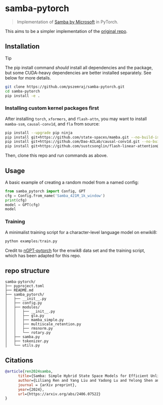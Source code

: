 # samba-pytorch

> Implementation of [Samba by Microsoft](https://arxiv.org/abs/2406.07522) in PyTorch.

This aims to be a simpler implementation of the [original repo](https://github.com/microsoft/Samba).

## Installation

> [!TIP]
> The pip install command _should_ install all dependencies and the package, but some CUDA-heavy dependencies are better installed separately. See below for more details.

```bash
git clone https://github.com/pszemraj/samba-pytorch.git
cd samba-pytorch
pip install -e .
```

### Installing custom kernel packages first

After installing `torch`, `xformers`, and `flash-attn`, you may want to install `mamba-ssm`, `causal-conv1d`, and `fla` from source:

```bash
pip install --upgrade pip ninja
pip install git+https://github.com/state-spaces/mamba.git --no-build-isolation
pip install git+https://github.com/Dao-AILab/causal-conv1d.git --no-build-isolation
pip install git+https://github.com/sustcsonglin/flash-linear-attention@98c176e --no-build-isolation
```

Then, clone this repo and run commands as above.

## Usage

A basic example of creating a random model from a named config:

```python
from samba_pytorch import Config, GPT
cfg = Config.from_name('Samba_421M_1k_window')
print(cfg)
model = GPT(cfg)
model
```

### Training

A minimalist training script for a character-level language model on enwiki8:

```python
python examples/train.py
```

Credit to [nGPT-pytorch](https://github.com/lucidrains/nGPT-pytorch) for the enwik8 data set and the training script, which has been adapted for this repo.

## repo structure

```text
samba-pytorch/
├── pyproject.toml
├── README.md
├── samba_pytorch/
│   ├── __init__.py
│   ├── config.py
│   ├── modules/
│   │   ├── __init__.py
│   │   ├── gla.py
│   │   ├── mamba_simple.py
│   │   ├── multiscale_retention.py
│   │   ├── rmsnorm.py
│   │   └── rotary.py
│   ├── samba.py
│   ├── tokenizer.py
│   └── utils.py
```

## Citations

```bibtex
@article{ren2024samba,
      title={Samba: Simple Hybrid State Space Models for Efficient Unlimited Context Language Modeling},
      author={Liliang Ren and Yang Liu and Yadong Lu and Yelong Shen and Chen Liang and Weizhu Chen},
      journal = {arXiv preprint},
      year={2024},
      url={https://arxiv.org/abs/2406.07522}
}
```

